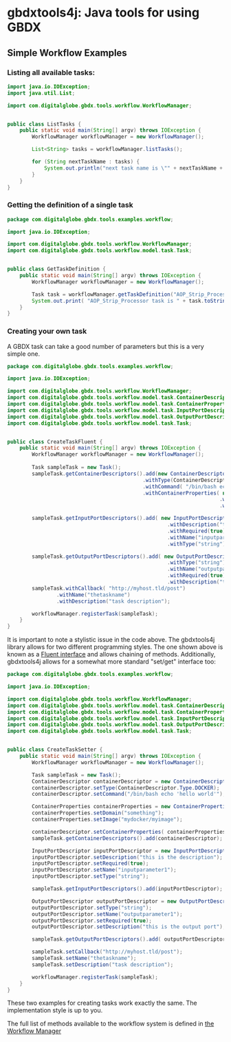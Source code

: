 gbdxtools4j: Java tools for using GBDX
======================================


## Simple Workflow Examples

### Listing all available tasks:
```java
import java.io.IOException;
import java.util.List;

import com.digitalglobe.gbdx.tools.workflow.WorkflowManager;


public class ListTasks {
    public static void main(String[] argv) throws IOException {
        WorkflowManager workflowManager = new WorkflowManager();

        List<String> tasks = workflowManager.listTasks();

        for (String nextTaskName : tasks) {
            System.out.println("next task name is \"" + nextTaskName + "\"");
        }
    }
}
```

### Getting the definition of a single task
```java
package com.digitalglobe.gbdx.tools.examples.workflow;

import java.io.IOException;

import com.digitalglobe.gbdx.tools.workflow.WorkflowManager;
import com.digitalglobe.gbdx.tools.workflow.model.task.Task;


public class GetTaskDefinition {
    public static void main(String[] argv) throws IOException {
        WorkflowManager workflowManager = new WorkflowManager();

        Task task = workflowManager.getTaskDefinition("AOP_Strip_Processor");
        System.out.print( "AOP_Strip_Processor task is " + task.toString() );
    }
}
```

### Creating your own task
A GBDX task can take a good number of parameters but this is a very simple one.

```java
package com.digitalglobe.gbdx.tools.examples.workflow;

import java.io.IOException;

import com.digitalglobe.gbdx.tools.workflow.WorkflowManager;
import com.digitalglobe.gbdx.tools.workflow.model.task.ContainerDescriptor;
import com.digitalglobe.gbdx.tools.workflow.model.task.ContainerProperties;
import com.digitalglobe.gbdx.tools.workflow.model.task.InputPortDescriptor;
import com.digitalglobe.gbdx.tools.workflow.model.task.OutputPortDescriptor;
import com.digitalglobe.gbdx.tools.workflow.model.task.Task;


public class CreateTaskFluent {
    public static void main(String[] argv) throws IOException {
        WorkflowManager workflowManager = new WorkflowManager();
        
        Task sampleTask = new Task();
        sampleTask.getContainerDescriptors().add(new ContainerDescriptor()
                                            .withType(ContainerDescriptor.Type.DOCKER)
                                            .withCommand( "/bin/bash echo 'hello world'")
                                            .withContainerProperties( new ContainerProperties()
                                                                     .withDomain("something")
                                                                     .withImage( "mydocker/myimage")));

        sampleTask.getInputPortDescriptors().add( new InputPortDescriptor()
                                                    .withDescription("this is the description")
                                                    .withRequired(true)
                                                    .withName("inputparameter1")
                                                    .withType("string") );

        sampleTask.getOutputPortDescriptors().add( new OutputPortDescriptor()
                                                    .withType("string")
                                                    .withName("outputparameter1")
                                                    .withRequired(true)
                                                    .withDescription("this is the output port"));
        sampleTask.withCallback( "http://myhost.tld/post")
                .withName("thetaskname")
                .withDescription("task description");

        workflowManager.registerTask(sampleTask);
    }
}
```

It is important to note a stylistic issue in the code above.  The gbdxtools4j library allows for
two different programming styles.  The one shown above is known as a <a href="https://en.wikipedia.org/wiki/Fluent_interface">Fluent interface</a>
and allows chaining of methods.  Additionally, gbdxtools4j allows for a somewhat more standard "set/get" interface
too:

```java
package com.digitalglobe.gbdx.tools.examples.workflow;

import java.io.IOException;

import com.digitalglobe.gbdx.tools.workflow.WorkflowManager;
import com.digitalglobe.gbdx.tools.workflow.model.task.ContainerDescriptor;
import com.digitalglobe.gbdx.tools.workflow.model.task.ContainerProperties;
import com.digitalglobe.gbdx.tools.workflow.model.task.InputPortDescriptor;
import com.digitalglobe.gbdx.tools.workflow.model.task.OutputPortDescriptor;
import com.digitalglobe.gbdx.tools.workflow.model.task.Task;


public class CreateTaskSetter {
    public static void main(String[] argv) throws IOException {
        WorkflowManager workflowManager = new WorkflowManager();

        Task sampleTask = new Task();
        ContainerDescriptor containerDescriptor = new ContainerDescriptor();
        containerDescriptor.setType(ContainerDescriptor.Type.DOCKER);
        containerDescriptor.setCommand("/bin/bash echo 'hello world'");

        ContainerProperties containerProperties = new ContainerProperties();
        containerProperties.setDomain("something");
        containerProperties.setImage("mydocker/myimage");

        containerDescriptor.setContainerProperties( containerProperties );
        sampleTask.getContainerDescriptors().add(containerDescriptor);

        InputPortDescriptor inputPortDescriptor = new InputPortDescriptor();
        inputPortDescriptor.setDescription("this is the description");
        inputPortDescriptor.setRequired(true);
        inputPortDescriptor.setName("inputparameter1");
        inputPortDescriptor.setType("string");

        sampleTask.getInputPortDescriptors().add(inputPortDescriptor);

        OutputPortDescriptor outputPortDescriptor = new OutputPortDescriptor();
        outputPortDescriptor.setType("string");
        outputPortDescriptor.setName("outputparameter1");
        outputPortDescriptor.setRequired(true);
        outputPortDescriptor.setDescription("this is the output port");

        sampleTask.getOutputPortDescriptors().add( outputPortDescriptor );

        sampleTask.setCallback("http://myhost.tld/post");
        sampleTask.setName("thetaskname");
        sampleTask.setDescription("task description");

        workflowManager.registerTask(sampleTask);
    }
}
```

These two examples for creating tasks work exactly the same.  The implementation style is up to
you.

The full list of methods available to the workflow system is defined in <a href="../src/main/java/com/digitalglobe/gbdx/tools/workflow/WorkflowManager.java">the Workflow Manager</a>
